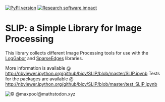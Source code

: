 [![PyPI version](https://badge.fury.io/py/SLIP.svg)](https://badge.fury.io/py/SLIP)
[![Research software impact](http://depsy.org/api/package/pypi/SLIP/badge.svg)](http://depsy.org/package/python/SLIP)

SLIP: a Simple Library for Image Processing
===========================================

This library collects different Image Processing tools for use with the  [LogGabor](https://pythonhosted.org/LogGabor/) and  [SparseEdges](https://pythonhosted.org/SparseEdges/) libraries.

More information is available @ http://nbviewer.ipython.org/github/bicv/SLIP/blob/master/SLIP.ipynb
Tests for the packages are available @ http://nbviewer.ipython.org/github/bicv/SLIP/blob/master/test_SLIP.ipynb

![© @maxpool@mathstodon.xyz](SLIP_neuromatch.social/@maxpool@mathstodon.xyz_592bf1202d75dd10.jpeg)

